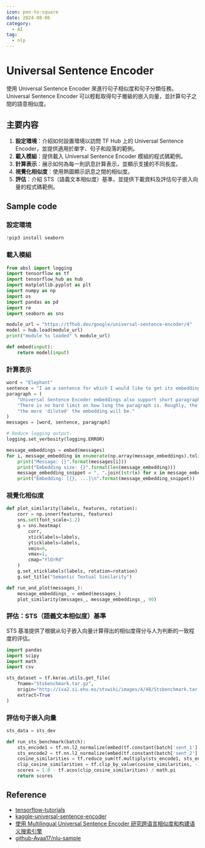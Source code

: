 ```yaml
---
icon: pen-to-square
date: 2024-08-06
category:
  - AI
tag:
  - nlp
---
```

# Universal Sentence Encoder
使用 Universal Sentence Encoder 來進行句子相似度和句子分類任務。 Universal Sentence Encoder 可以輕鬆取得句子層級的嵌入向量，並計算句子之間的語意相似度。

## 主要内容

1. **設定環境**：介紹如何設置環境以訪問 TF Hub 上的 Universal Sentence Encoder，並提供適用於單字、句子和段落的範例。
2. **載入模組**：提供載入 Universal Sentence Encoder 模組的程式碼範例。
3. **計算表示**：展示如何為每一則訊息計算表示，並顯示支援的不同長度。
4. **視覺化相似度**：使用熱圖顯示訊息之間的相似度。
5. **評估**：介紹 STS（語義文本相似度）基準，並提供下載資料及評估句子嵌入向量的程式碼範例。

## Sample code

### 設定環境
```python
!pip3 install seaborn
```

### 載入模組
```python
from absl import logging
import tensorflow as tf
import tensorflow_hub as hub
import matplotlib.pyplot as plt
import numpy as np
import os
import pandas as pd
import re
import seaborn as sns

module_url = "https://tfhub.dev/google/universal-sentence-encoder/4"
model = hub.load(module_url)
print("module %s loaded" % module_url)

def embed(input):
    return model(input)
```

### 計算表示
```python
word = "Elephant"
sentence = "I am a sentence for which I would like to get its embedding."
paragraph = (
    "Universal Sentence Encoder embeddings also support short paragraphs. "
    "There is no hard limit on how long the paragraph is. Roughly, the longer "
    "the more 'diluted' the embedding will be."
)
messages = [word, sentence, paragraph]

# Reduce logging output.
logging.set_verbosity(logging.ERROR)

message_embeddings = embed(messages)
for i, message_embedding in enumerate(np.array(message_embeddings).tolist()):
    print("Message: {}".format(messages[i]))
    print("Embedding size: {}".format(len(message_embedding)))
    message_embedding_snippet = ", ".join((str(x) for x in message_embedding[:3]))
    print("Embedding: [{}, ...]\n".format(message_embedding_snippet))
```

### 視覺化相似度
```python
def plot_similarity(labels, features, rotation):
    corr = np.inner(features, features)
    sns.set(font_scale=1.2)
    g = sns.heatmap(
        corr,
        xticklabels=labels,
        yticklabels=labels,
        vmin=0,
        vmax=1,
        cmap="YlOrRd"
    )
    g.set_xticklabels(labels, rotation=rotation)
    g.set_title("Semantic Textual Similarity")

def run_and_plot(messages_):
    message_embeddings_ = embed(messages_)
    plot_similarity(messages_, message_embeddings_, 90)
```

### 評估：STS（語義文本相似度）基準
STS 基准提供了根据从句子嵌入向量计算得出的相似度得分与人为判断的一致程度的评估。

```python
import pandas
import scipy
import math
import csv

sts_dataset = tf.keras.utils.get_file(
    fname="Stsbenchmark.tar.gz",
    origin="http://ixa2.si.ehu.es/stswiki/images/4/48/Stsbenchmark.tar.gz",
    extract=True
)
```

### 評估句子嵌入向量
```python
sts_data = sts_dev

def run_sts_benchmark(batch):
    sts_encode1 = tf.nn.l2_normalize(embed(tf.constant(batch['sent_1'].tolist())), axis=1)
    sts_encode2 = tf.nn.l2_normalize(embed(tf.constant(batch['sent_2'].tolist())), axis=1)
    cosine_similarities = tf.reduce_sum(tf.multiply(sts_encode1, sts_encode2), axis=1)
    clip_cosine_similarities = tf.clip_by_value(cosine_similarities, -1.0, 1.0)
    scores = 1.0 - tf.acos(clip_cosine_similarities) / math.pi
    return scores
```

## Reference
- [tensorflow-tutorials](https://www.tensorflow.org/hub/tutorials/semantic_similarity_with_tf_hub_universal_encoder?hl=zh-cn)
- [kaggle-universal-sentence-encoder](https://www.kaggle.com/models/google/universal-sentence-encoder/tensorFlow1/lite/2?tfhub-redirect=true)
- [使用 Multilingual Universal Sentence Encoder 研究跨语言相似度和构建语义搜索引擎](https://www.tensorflow.org/hub/tutorials/cross_lingual_similarity_with_tf_hub_multilingual_universal_encoder?hl=zh-cn)
- [github-Ayaa17/nlu-sample](https://github.com/Ayaa17/nlu-sample)